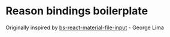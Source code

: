 # Reason bindings boilerplate

Originally inspired by [bs-react-material-file-input](https://github.com/georgelima/bs-react-material-file-input/) - George Lima
